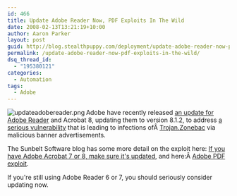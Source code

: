 ```yaml
---
id: 466
title: Update Adobe Reader Now, PDF Exploits In The Wild
date: 2008-02-13T13:21:19+10:00
author: Aaron Parker
layout: post
guid: http://blog.stealthpuppy.com/deployment/update-adobe-reader-now-pdf-exploits-in-the-wild
permalink: /update-adobe-reader-now-pdf-exploits-in-the-wild/
dsq_thread_id:
  - "195380121"
categories:
  - Automation
tags:
  - Adobe
---
```

<img align="left" src="http://stealthpuppy.com/wp-content/uploads/2008/02/updateadobereader.png" alt="updateadobereader.png" />Adobe have recently released [an update for Adobe Reader](http://www.adobe.com/products/acrobat/readstep2_allversions.html) and Acrobat 8, updating them to version 8.1.2, to address [a serious vulnerability](http://www.adobe.com/support/security/advisories/apsa08-01.html) that is leading to infections ofÂ [Trojan.Zonebac](http://www.symantec.com/security_response/writeup.jsp?docid=2006-091612-5500-99) via malicious banner advertisements.

The Sunbelt Software blog has some more detail on the exploit here: [If you have Adobe Acrobat 7 or 8, make sure it's updated](http://sunbeltblog.blogspot.com/2008/02/if-you-have-adobe-acrobat-7-or-8-makes.html), and here:Â [Adobe PDF exploit](http://sunbeltblog.blogspot.com/2008/02/adobe-pdf-exploit.html).

If you're still using Adobe Reader 6 or 7, you should seriously consider updating now.